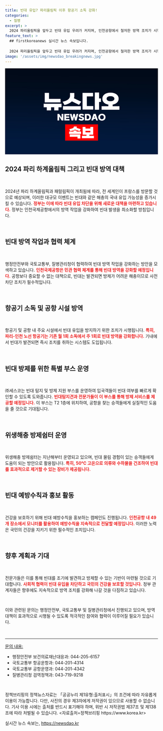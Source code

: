 ```yaml
---
title: 빈대 유입? 파리올림픽 이후 항공기 소독 강화!
categories:
  - 질병
excerpt: >
  2024 파리올림픽을 앞두고 빈대 유입 우려가 커지며, 인천공항에서 철저한 방역 조치가 시행된다. 방역소독 및 빈대 탐지 부스 설치로 빈대 차단을 위한 민관 협력이 시작된다.
feature_text: >
  ## firstkoreanews 실시간 뉴스 속보입니다.

  2024 파리올림픽을 앞두고 빈대 유입 우려가 커지며, 인천공항에서 철저한 방역 조치가 시행된다. 방역소독 및 빈대 탐지 부스 설치로 빈대 차단을 위한 민관 협력이 시작된다.
image: '/assets/img/newsdao_breakingnews.jpg'
---
```


<p><img src="/assets/img/newsdao_breakingnews.jpg" alt="firstkoreanews 속보" /></p>

<h2 data-ke-size="size26">2024 파리 하계올림픽 그리고 빈대 방역 대책</h2>

<p data-ke-size="size16">&nbsp;</p>

<p>2024년 파리 하계올림픽과 패럴림픽이 개최됨에 따라, 전 세계인이 프랑스를 방문할 것으로 예상되며, 이러한 대규모 이벤트는 빈대와 같은 해충의 국내 유입 가능성을 증가시킬 수 있습니다. <b><span style="color: #ee2323;">정부는 이에 따라 빈대 유입 차단을 위해 새로운 대책을 마련하고 있습니다.</span></b> 정부는 인천국제공항에서의 방역 작업을 강화하여 빈대 발생을 최소화할 방침입니다.</p>

<p data-ke-size="size16">&nbsp;</p>

<h2 data-ke-size="size26">빈대 방역 작업과 협력 체계</h2>

<p data-ke-size="size16">&nbsp;</p>

<p>행정안전부와 국토교통부, 질병관리청이 협력하여 빈대 방역 작업을 강화하는 방안을 모색하고 있습니다. <b><span style="color: #ee2323;">인천국제공항은 민관 협력 체계를 통해 빈대 방역을 강화할 예정입니다.</span></b> 공항보다 중요할 수 없는 대책으로, 빈대는 발견되면 방제가 어려운 해충이므로 사전 차단 조치가 필수적입니다.</p>

<p data-ke-size="size16">&nbsp;</p>

<h2 data-ke-size="size26">항공기 소독 및 공항 시설 방역</h2>

<p data-ke-size="size16">&nbsp;</p>

<p>항공기 및 공항 내 주요 시설에서 빈대 유입을 방지하기 위한 조치가 시행됩니다. <b><span style="color: #ee2323;">특히, 파리-인천 노선 항공기는 기존 월 1회 소독에서 주 1회로 빈대 방역을 강화합니다.</span></b> 기내에서 빈대가 발견되면 즉시 조치를 취하는 시스템도 도입됩니다. </p>

<p data-ke-size="size16">&nbsp;</p>

<h2 data-ke-size="size26">빈대 방제를 위한 특별 부스 운영</h2>

<p data-ke-size="size16">&nbsp;</p>

<p>㈜세스코는 빈대 탐지 및 방제 지원 부스를 운영하여 입국객들이 빈대 여부를 빠르게 확인할 수 있도록 도와줍니다. <b><span style="color: #ee2323;">빈대탐지견과 전문가들이 이 부스를 통해 방제 서비스를 제공할 예정입니다.</span></b> 이 부스는 T2 1층에 위치하여, 공항을 찾는 승객들에게 실질적인 도움을 줄 것으로 기대됩니다.</p>

<p data-ke-size="size16">&nbsp;</p>

<h2 data-ke-size="size26">위생해충 방제쉼터 운영</h2>

<p data-ke-size="size16">&nbsp;</p>

<p>위생해충 방제쉼터는 지난해부터 운영되고 있으며, 빈대 물림 경험이 있는 승객들에게 도움이 되는 방안으로 활용됩니다. <b><span style="color: #ee2323;">특히, 50℃ 고온으로 의류와 수하물을 건조하여 빈대를 효과적으로 제거할 수 있는 장비가 제공됩니다.</span></b> </p>

<p data-ke-size="size16">&nbsp;</p>

<h2 data-ke-size="size26">빈대 예방수칙과 홍보 활동</h2>

<p data-ke-size="size16">&nbsp;</p>

<p>건강을 보호하기 위해 빈대 예방수칙을 홍보하는 캠페인도 진행됩니다. <b><span style="color: #ee2323;">인천공항 내 49개 장소에서 모니터를 활용하여 예방수칙을 지속적으로 전달할 예정입니다.</span></b> 이러한 노력은 국민의 건강을 지키기 위한 필수적인 조치입니다.</p>

<p data-ke-size="size16">&nbsp;</p>

<h2 data-ke-size="size26">향후 계획과 기대</h2>

<p data-ke-size="size16">&nbsp;</p>

<p>전문가들은 이를 통해 빈대를 조기에 발견하고 방제할 수 있는 기반이 마련될 것으로 기대합니다. <b><span style="color: #ee2323;">사회적 협력이 빈대 유입을 차단하고 국민의 건강을 보호할 것입니다.</span></b> 정부 관계자들은 향후에도 지속적으로 방역 조치를 강화해 나갈 것을 다짐하고 있습니다.</p>

<p data-ke-size="size16">&nbsp;</p>

<p>이와 관련된 문의는 행정안전부, 국토교통부 및 질병관리청에서 진행되고 있으며, 방역 대책이 효과적으로 시행될 수 있도록 적극적인 참여와 협력이 이루어질 필요가 있습니다. </p>

<p data-ke-size="size16">&nbsp;</p>

<hr/>

<p><u>문의 내용:</u></p>

<ul>
<li>행정안전부 보건의료재난대응과: 044-205-6157</li>
<li>국토교통부 항공운항과: 044-201-4314</li>
<li>국토교통부 공항운영과: 044-201-4342</li>
<li>질병관리청 검역정책과: 043-719-9218</li>
</ul>

<p data-ke-size="size16">&nbsp;</p>

<p data-ke-size="size16">정책브리핑의 정책뉴스자료는 「공공누리 제1유형:출처표시」의 조건에 따라 자유롭게 이용이 가능합니다. 다만, 사진의 경우 제3자에게 저작권이 있으므로 사용할 수 없습니다. 기사 이용 시에는 출처를 반드시 표기해야 하며, 위반 시 저작권법 제37조 및 제138조에 따라 처벌될 수 있습니다. <자료출처=정책브리핑 https://www.korea.kr></p>
실시간 뉴스 속보는, <a href="https://newsdao.kr" rel="dofollow">https://newsdao.kr</a>


